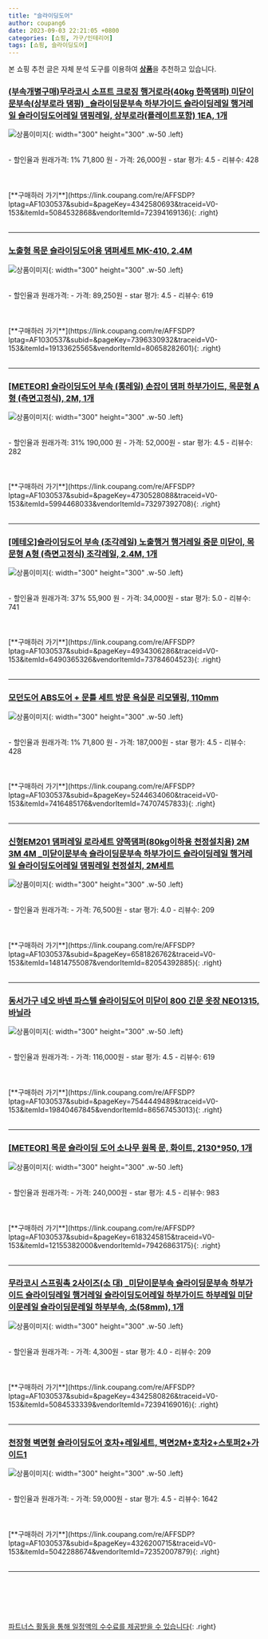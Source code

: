 ```yaml
---
title: "슬라이딩도어"
author: coupang6
date: 2023-09-03 22:21:05 +0800
categories: [쇼핑, 가구/인테리어]
tags: [쇼핑, 슬라이딩도어]
---
```


본 쇼핑 추천 글은 자체 분석 도구를 이용하여 [**상품**](https://link.coupang.com/a/bao1ui)을 추천하고 있습니다.

### [(부속개별구매)무라코시 소프트 크로징 행거로라(40kg 한쪽댐퍼) 미닫이문부속(상부로라 댐핑) _슬라이딩문부속 하부가이드 슬라이딩레일 행거레일 슬라이딩도어레일 댐핑레일, 상부로라(플레이트포함) 1EA, 1개](https://link.coupang.com/re/AFFSDP?lptag=AF1030537&subid=&pageKey=4342580693&traceid=V0-153&itemId=5084532868&vendorItemId=72394169136)

![상품이미지](https://thumbnail6.coupangcdn.com/thumbnails/remote/230x230ex/image/vendor_inventory/126a/75c271e7386c2775fa2b8764270f777fe6b7a30d5e9820d1e2f9d2369c9f.jpeg){: width="300" height="300" .w-50 .left}


<br>
- 할인율과 원래가격: 1%  71,800   원
- 가격: 26,000원
- star 평가: 4.5
- 리뷰수: 428
<br>
<br>
<br>
<br>
[**구매하러 가기**](https://link.coupang.com/re/AFFSDP?lptag=AF1030537&subid=&pageKey=4342580693&traceid=V0-153&itemId=5084532868&vendorItemId=72394169136){: .right}
<br>
<br>

---

### [노출형 목문 슬라이딩도어용 댐퍼세트 MK-410, 2.4M](https://link.coupang.com/re/AFFSDP?lptag=AF1030537&subid=&pageKey=7396330932&traceid=V0-153&itemId=19133625565&vendorItemId=80658282601)

![상품이미지](https://thumbnail10.coupangcdn.com/thumbnails/remote/230x230ex/image/vendor_inventory/8f23/2c3174c683830d84fb34d3b3e78da5acb42fdb874ceb45ba5ab0efcceb40.jpg){: width="300" height="300" .w-50 .left}


<br>
- 할인율과 원래가격: 
- 가격: 89,250원
- star 평가: 4.5
- 리뷰수: 619
<br>
<br>
<br>
<br>
[**구매하러 가기**](https://link.coupang.com/re/AFFSDP?lptag=AF1030537&subid=&pageKey=7396330932&traceid=V0-153&itemId=19133625565&vendorItemId=80658282601){: .right}
<br>
<br>

---

### [[METEOR] 슬라이딩도어 부속 (통레일) 손잡이 댐퍼 하부가이드, 목문형 A형 (측면고정식), 2M, 1개](https://link.coupang.com/re/AFFSDP?lptag=AF1030537&subid=&pageKey=4730528088&traceid=V0-153&itemId=5994468033&vendorItemId=73297392708)

![상품이미지](https://thumbnail7.coupangcdn.com/thumbnails/remote/230x230ex/image/vendor_inventory/cbd7/fd23ddcdccf468e64dbeab3e2d7022a27553413fedb7910a9d4b9aacc439.jpg){: width="300" height="300" .w-50 .left}


<br>
- 할인율과 원래가격: 31%  190,000   원
- 가격: 52,000원
- star 평가: 4.5
- 리뷰수: 282
<br>
<br>
<br>
<br>
[**구매하러 가기**](https://link.coupang.com/re/AFFSDP?lptag=AF1030537&subid=&pageKey=4730528088&traceid=V0-153&itemId=5994468033&vendorItemId=73297392708){: .right}
<br>
<br>

---

### [[메테오]슬라이딩도어 부속 (조각레일) 노출행거 행거레일 중문 미닫이, 목문형 A형 (측면고정식) 조각레일, 2.4M, 1개](https://link.coupang.com/re/AFFSDP?lptag=AF1030537&subid=&pageKey=4934306286&traceid=V0-153&itemId=6490365326&vendorItemId=73784604523)

![상품이미지](https://thumbnail10.coupangcdn.com/thumbnails/remote/230x230ex/image/vendor_inventory/e00c/f96975b55e53932b25bc037ba65a21c829a5309d4b753da675dd25313aae.jpg){: width="300" height="300" .w-50 .left}


<br>
- 할인율과 원래가격: 37%  55,900   원
- 가격: 34,000원
- star 평가: 5.0
- 리뷰수: 741
<br>
<br>
<br>
<br>
[**구매하러 가기**](https://link.coupang.com/re/AFFSDP?lptag=AF1030537&subid=&pageKey=4934306286&traceid=V0-153&itemId=6490365326&vendorItemId=73784604523){: .right}
<br>
<br>

---

### [모던도어 ABS도어 + 문틀 세트 방문 욕실문 리모델링, 110mm](https://link.coupang.com/re/AFFSDP?lptag=AF1030537&subid=&pageKey=5244634060&traceid=V0-153&itemId=7416485176&vendorItemId=74707457833)

![상품이미지](https://thumbnail9.coupangcdn.com/thumbnails/remote/230x230ex/image/vendor_inventory/1ddf/1841accf24baeb002d8dd2f02a2fd61b1e378275fcc5b317ba7f133fa7d9.jpg){: width="300" height="300" .w-50 .left}


<br>
- 할인율과 원래가격: 1%  71,800   원
- 가격: 187,000원
- star 평가: 4.5
- 리뷰수: 428
<br>
<br>
<br>
<br>
[**구매하러 가기**](https://link.coupang.com/re/AFFSDP?lptag=AF1030537&subid=&pageKey=5244634060&traceid=V0-153&itemId=7416485176&vendorItemId=74707457833){: .right}
<br>
<br>

---

### [신형EM201 댐퍼레일 로라세트 양쪽댐퍼(80kg이하용 천정설치용) 2M 3M 4M _미닫이문부속 슬라이딩문부속 하부가이드 슬라이딩레일 행거레일 슬라이딩도어레일 댐핑레일 천정설치, 2M세트](https://link.coupang.com/re/AFFSDP?lptag=AF1030537&subid=&pageKey=6581826762&traceid=V0-153&itemId=14814755087&vendorItemId=82054392885)

![상품이미지](https://thumbnail10.coupangcdn.com/thumbnails/remote/230x230ex/image/vendor_inventory/e9b0/714708938b61e568861c98f034da31fcd5158fb57323d8f93345f3fc8330.jpeg){: width="300" height="300" .w-50 .left}


<br>
- 할인율과 원래가격: 
- 가격: 76,500원
- star 평가: 4.0
- 리뷰수: 209
<br>
<br>
<br>
<br>
[**구매하러 가기**](https://link.coupang.com/re/AFFSDP?lptag=AF1030537&subid=&pageKey=6581826762&traceid=V0-153&itemId=14814755087&vendorItemId=82054392885){: .right}
<br>
<br>

---

### [동서가구 네오 바넨 파스텔 슬라이딩도어 미닫이 800 긴문 옷장 NEO1315, 바닐라](https://link.coupang.com/re/AFFSDP?lptag=AF1030537&subid=&pageKey=7544449489&traceid=V0-153&itemId=19840467845&vendorItemId=86567453013)

![상품이미지](https://thumbnail7.coupangcdn.com/thumbnails/remote/230x230ex/image/vendor_inventory/c1f2/4f3f1c30ebc9119213333e5eebc0637074b012cacd159cbca94b7d3cb488.jpg){: width="300" height="300" .w-50 .left}


<br>
- 할인율과 원래가격: 
- 가격: 116,000원
- star 평가: 4.5
- 리뷰수: 619
<br>
<br>
<br>
<br>
[**구매하러 가기**](https://link.coupang.com/re/AFFSDP?lptag=AF1030537&subid=&pageKey=7544449489&traceid=V0-153&itemId=19840467845&vendorItemId=86567453013){: .right}
<br>
<br>

---

### [[METEOR] 목문 슬라이딩 도어 소나무 원목 문, 화이트, 2130*950, 1개](https://link.coupang.com/re/AFFSDP?lptag=AF1030537&subid=&pageKey=6183245815&traceid=V0-153&itemId=12155382000&vendorItemId=79426863175)

![상품이미지](https://thumbnail8.coupangcdn.com/thumbnails/remote/230x230ex/image/vendor_inventory/9a25/add72c475594ec668bcf9bced04a1e582250599d9e017bbe6da71ecf5744.jpg){: width="300" height="300" .w-50 .left}


<br>
- 할인율과 원래가격: 
- 가격: 240,000원
- star 평가: 4.5
- 리뷰수: 983
<br>
<br>
<br>
<br>
[**구매하러 가기**](https://link.coupang.com/re/AFFSDP?lptag=AF1030537&subid=&pageKey=6183245815&traceid=V0-153&itemId=12155382000&vendorItemId=79426863175){: .right}
<br>
<br>

---

### [무라코시 스프링촉 2사이즈(소 대) _미닫이문부속 슬라이딩문부속 하부가이드 슬라이딩레일 행거레일 슬라이딩도어레일 하부가이드 하부레일 미닫이문레일 슬라이딩문레일 하부부속, 소(58mm), 1개](https://link.coupang.com/re/AFFSDP?lptag=AF1030537&subid=&pageKey=4342580826&traceid=V0-153&itemId=5084533339&vendorItemId=72394169016)

![상품이미지](https://thumbnail10.coupangcdn.com/thumbnails/remote/230x230ex/image/vendor_inventory/018d/044fbadd0c536eeae7e9e9534e3f26aa6fcafda0d9e39cb021d40c8e050b.jpeg){: width="300" height="300" .w-50 .left}


<br>
- 할인율과 원래가격: 
- 가격: 4,300원
- star 평가: 4.0
- 리뷰수: 209
<br>
<br>
<br>
<br>
[**구매하러 가기**](https://link.coupang.com/re/AFFSDP?lptag=AF1030537&subid=&pageKey=4342580826&traceid=V0-153&itemId=5084533339&vendorItemId=72394169016){: .right}
<br>
<br>

---

### [천장형 벽면형 슬라이딩도어 호차+레일세트, 벽면2M+호차2+스토퍼2+가이드1](https://link.coupang.com/re/AFFSDP?lptag=AF1030537&subid=&pageKey=4326200715&traceid=V0-153&itemId=5042288674&vendorItemId=72352007879)

![상품이미지](https://thumbnail10.coupangcdn.com/thumbnails/remote/230x230ex/image/vendor_inventory/fa02/c3dc363274b6f6a3cd871f662281e3732e4166096619582d08439e74ca66.png){: width="300" height="300" .w-50 .left}


<br>
- 할인율과 원래가격: 
- 가격: 59,000원
- star 평가: 4.5
- 리뷰수: 1642
<br>
<br>
<br>
<br>
[**구매하러 가기**](https://link.coupang.com/re/AFFSDP?lptag=AF1030537&subid=&pageKey=4326200715&traceid=V0-153&itemId=5042288674&vendorItemId=72352007879){: .right}
<br>
<br>

---
<br><br><br><br><br> [파트너스 활동을 통해 일정액의 수수료를 제공받을 수 있습니다](https://link.coupang.com/a/bao1ui){: .right}